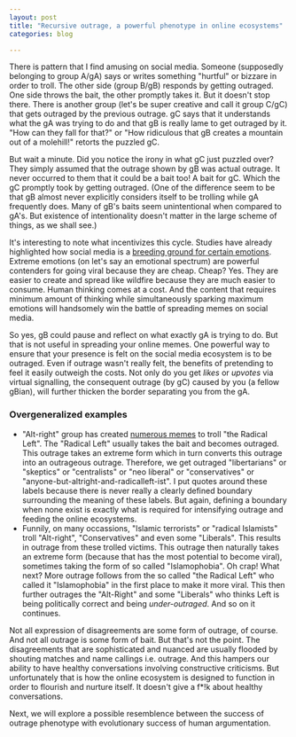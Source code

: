 ```yaml
---
layout: post
title: "Recursive outrage, a powerful phenotype in online ecosystems"
categories: blog

---
```


There is pattern that I find amusing on social media. Someone (supposedly belonging to group A/gA) says or writes something "hurtful" or bizzare in order to troll. The other side (group B/gB) responds by getting outraged. One side throws the bait, the other promptly takes it. But it doesn't stop there. There is another group (let's be super creative and call it group C/gC) that gets outraged by the previous outrage. gC says that it understands what the gA was trying to do and that gB is really lame to get outraged by it. "How can they fall for that?" or "How ridiculous that gB creates a mountain out of a molehill!" retorts the puzzled gC. 

But wait a minute. Did you notice the irony in what gC just puzzled over?  They simply assumed that the outrage shown by gB was actual outrage. It never occurred to them that it could be a bait too! A bait for gC. Which the gC promptly took by getting outraged. (One of the difference seem to be that gB almost never explicitly considers itself to be trolling while gA frequently does. Many of gB's baits seem unintentional when compared to gA's. But existence of intentionality doesn't matter in the large scheme of things, as we shall see.)

It's interesting to note what incentivizes this cycle. Studies have already highlighted how social media is a [breeding ground for certain emotions](https://papers.ssrn.com/sol3/papers.cfm?abstract_id=1528077). Extreme emotions (on let's say an emotional spectrum) are powerful contenders for going viral because they are cheap. Cheap? Yes. They are easier to create and spread like wildfire because they are much easier to consume. Human thinking comes at a cost. And the content that requires minimum amount of thinking while simultaneously sparking maximum emotions will handsomely win the battle of spreading memes on social media. 

So yes, gB could pause and reflect on what exactly gA is trying to do. But that is not useful in spreading your online memes. One powerful way to ensure that your presence is felt on the social media ecosystem is to be outraged. Even if outrage wasn't really felt, the benefits of pretending to feel it easily outweigh the costs. Not only do you get *likes* or *upvotes* via virtual signalling, the consequent outrage (by gC) caused by you (a fellow gBian), will further thicken the border separating you from the gA. 

### Overgeneralized examples

* "Alt-right" group has created [numerous memes](https://en.wikipedia.org/wiki/Pepe_the_Frog#Kekistan) to troll "the Radical Left". The "Radical Left" usually takes the bait and becomes outraged. This outrage takes an extreme form which in turn converts this outrage into an outrageous outrage. Therefore, we get outraged "libertarians" or "skeptics" or "centralists" or "neo liberal" or "conservatives" or "anyone-but-altright-and-radicalleft-ist". I put quotes around these labels because there is never really a clearly defined boundary surrounding the meaning of these labels. But again, defining a boundary when none exist is exactly what is required for intensifying outrage and feeding the online ecosystems. 
* Funnily, on many occassions, "Islamic terrorists" or "radical Islamists" troll "Alt-right", "Conservatives" and even some "Liberals". This results in outrage from these trolled victims. This outrage then naturally takes an extreme form (because that has the most potential to become viral), sometimes taking the form of so called "Islamophobia". Oh crap! What next?  More outrage follows from the so called "the Radical Left" who called it "Islamophobia" in the first place to make it more viral. This then further outrages the "Alt-Right" and some "Liberals" who thinks Left is being politically correct and being *under-outraged*. And so on it continues. 

Not all expression of disagreements are some form of outrage, of course. And not all outrage is some form of bait. But that's not the point. The disagreements that are sophisticated and nuanced are usually flooded by shouting matches and name callings i.e. outrage. And this hampers our ability to have healthy conversations involving constructive criticisms. But unfortunately that is how the online ecosystem is designed to function in order to flourish and nurture itself. It doesn't give a f*!k about healthy conversations. 

Next, we will explore a possible resemblence between the success of outrage phenotype with evolutionary success of human argumentation. 
